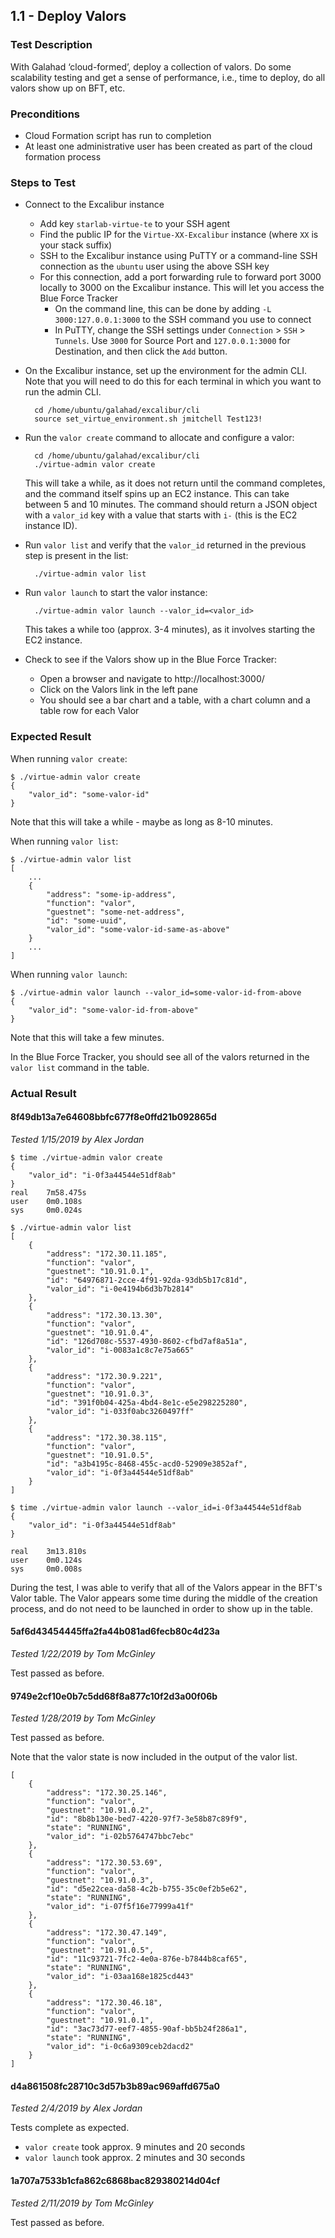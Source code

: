 ## 1.1 - Deploy Valors

### Test Description

With Galahad ‘cloud-formed’, deploy a collection of valors. Do some scalability testing and get a sense of performance, i.e., time to deploy, do all valors show up on BFT, etc.

### Preconditions

- Cloud Formation script has run to completion
- At least one administrative user has been created as part of the cloud formation process

### Steps to Test

- Connect to the Excalibur instance
    - Add key `starlab-virtue-te` to your SSH agent
    - Find the public IP for the `Virtue-XX-Excalibur` instance (where `XX` is your stack suffix) 
    - SSH to the Excalibur instance using PuTTY or a command-line SSH connection as the `ubuntu` user using the above SSH key
    - For this connection, add a port forwarding rule to forward port 3000 locally to 3000 on the Excalibur instance. This will let you access the Blue Force Tracker
        - On the command line, this can be done by adding `-L 3000:127.0.0.1:3000` to the SSH command you use to connect
        - In PuTTY, change the SSH settings under `Connection` > `SSH` > `Tunnels`. Use `3000` for Source Port and `127.0.0.1:3000` for Destination, and then click the `Add` button.

- On the Excalibur instance, set up the environment for the admin CLI. Note that you will need to do this for each terminal in which you want to run the admin CLI.

        cd /home/ubuntu/galahad/excalibur/cli
        source set_virtue_environment.sh jmitchell Test123!
        
- Run the `valor create` command to allocate and configure a valor:

        cd /home/ubuntu/galahad/excalibur/cli
        ./virtue-admin valor create
  This will take a while, as it does not return until the command completes, and the command itself spins up an EC2 instance. This can take between 5 and 10 minutes. The command should return a JSON object with a `valor_id` key with a value that starts with `i-` (this is the EC2 instance ID).

- Run `valor list` and verify that the `valor_id` returned in the previous step is present in the list:

        ./virtue-admin valor list

- Run `valor launch` to start the valor instance:

        ./virtue-admin valor launch --valor_id=<valor_id>
  This takes a while too (approx. 3-4 minutes), as it involves starting the EC2 instance.

- Check to see if the Valors show up in the Blue Force Tracker:
    - Open a browser and navigate to http://localhost:3000/
    - Click on the Valors link in the left pane
    - You should see a bar chart and a table, with a chart column and a table row for each Valor

### Expected Result

When running `valor create`:

```
$ ./virtue-admin valor create
{
    "valor_id": "some-valor-id"
}
```

Note that this will take a while - maybe as long as 8-10 minutes.

When running `valor list`:

```
$ ./virtue-admin valor list
[
    ...
    {
        "address": "some-ip-address",
        "function": "valor",
        "guestnet": "some-net-address",
        "id": "some-uuid",
        "valor_id": "some-valor-id-same-as-above"
    }
    ...
]
```

When running `valor launch`:

```
$ ./virtue-admin valor launch --valor_id=some-valor-id-from-above
{
    "valor_id": "some-valor-id-from-above"
}
```

Note that this will take a few minutes.

In the Blue Force Tracker, you should see all of the valors returned in the `valor list` command in the table.

### Actual Result

#### 8f49db13a7e64608bbfc677f8e0ffd21b092865d

*Tested 1/15/2019 by Alex Jordan*

```
$ time ./virtue-admin valor create
{
    "valor_id": "i-0f3a44544e51df8ab"
}
real    7m58.475s
user    0m0.108s
sys     0m0.024s

$ ./virtue-admin valor list
[
    {
        "address": "172.30.11.185",
        "function": "valor",
        "guestnet": "10.91.0.1",
        "id": "64976871-2cce-4f91-92da-93db5b17c81d",
        "valor_id": "i-0e4194b6d3b7b2814"
    },
    {
        "address": "172.30.13.30",
        "function": "valor",
        "guestnet": "10.91.0.4",
        "id": "126d708c-5537-4930-8602-cfbd7af8a51a",
        "valor_id": "i-0083a1c8c7e75a665"
    },
    {
        "address": "172.30.9.221",
        "function": "valor",
        "guestnet": "10.91.0.3",
        "id": "391f0b04-425a-4bd4-8e1c-e5e298225280",
        "valor_id": "i-033f0abc3260497ff"
    },
    {
        "address": "172.30.38.115",
        "function": "valor",
        "guestnet": "10.91.0.5",
        "id": "a3b4195c-8468-455c-acd0-52909e3852af",
        "valor_id": "i-0f3a44544e51df8ab"
    }
]

$ time ./virtue-admin valor launch --valor_id=i-0f3a44544e51df8ab
{
    "valor_id": "i-0f3a44544e51df8ab"
}

real    3m13.810s
user    0m0.124s
sys     0m0.008s
```

During the test, I was able to verify that all of the Valors appear in the BFT's Valor table. The Valor appears some time during the middle of the creation process, and do not need to be launched in order to show up in the table.

#### 5af6d43454445ffa2fa44b081ad6fecb80c4d23a

*Tested 1/22/2019 by Tom McGinley*

Test passed as before.

#### 9749e2cf10e0b7c5dd68f8a877c10f2d3a00f06b

*Tested 1/28/2019 by Tom McGinley*

Test passed as before.

Note that the valor state is now included in the output of the valor list.

```
[
    {
        "address": "172.30.25.146",
        "function": "valor",
        "guestnet": "10.91.0.2",
        "id": "8b8b130e-bed7-4220-97f7-3e58b87c89f9",
        "state": "RUNNING",
        "valor_id": "i-02b5764747bbc7ebc"
    },
    {
        "address": "172.30.53.69",
        "function": "valor",
        "guestnet": "10.91.0.3",
        "id": "d5e22cea-da58-4c2b-b755-35c0ef2b5e62",
        "state": "RUNNING",
        "valor_id": "i-07f5f16e77999a41f"
    },
    {
        "address": "172.30.47.149",
        "function": "valor",
        "guestnet": "10.91.0.5",
        "id": "11c93721-7fc2-4e0a-876e-b7844b8caf65",
        "state": "RUNNING",
        "valor_id": "i-03aa168e1825cd443"
    },
    {
        "address": "172.30.46.18",
        "function": "valor",
        "guestnet": "10.91.0.1",
        "id": "3ac73d77-eef7-4855-90af-bb5b24f286a1",
        "state": "RUNNING",
        "valor_id": "i-0c6a9309ceb2dacd2"
    }
]

```

#### d4a861508fc28710c3d57b3b89ac969affd675a0

*Tested 2/4/2019 by Alex Jordan*

Tests complete as expected.

- `valor create` took approx. 9 minutes and 20 seconds
- `valor launch` took approx. 2 minutes and 30 seconds

#### 1a707a7533b1cfa862c6868bac829380214d04cf

*Tested 2/11/2019 by Tom McGinley*

Test passed as before.
